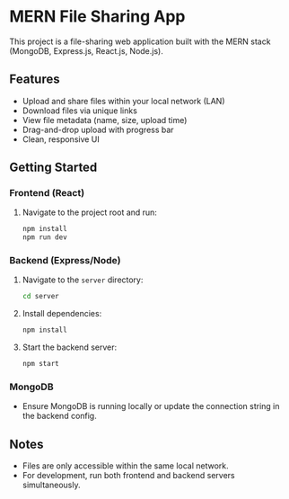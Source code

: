 # MERN File Sharing App

This project is a file-sharing web application built with the MERN stack (MongoDB, Express.js, React.js, Node.js).

## Features

- Upload and share files within your local network (LAN)
- Download files via unique links
- View file metadata (name, size, upload time)
- Drag-and-drop upload with progress bar
- Clean, responsive UI

## Getting Started

### Frontend (React)

1. Navigate to the project root and run:
   ```sh
   npm install
   npm run dev
   ```

### Backend (Express/Node)

1. Navigate to the `server` directory:
   ```sh
   cd server
   ```
2. Install dependencies:
   ```sh
   npm install
   ```
3. Start the backend server:
   ```sh
   npm start
   ```

### MongoDB

- Ensure MongoDB is running locally or update the connection string in the backend config.

## Notes

- Files are only accessible within the same local network.
- For development, run both frontend and backend servers simultaneously.
